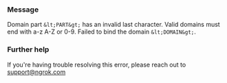 
### Message
Domain part `&lt;PART&gt;` has an invalid last character. Valid domains must end with a-z A-Z or 0-9. Failed to bind the domain `&lt;DOMAIN&gt;`.

### Further help
If you're having trouble resolving this error, please reach out to [support@ngrok.com](mailto:support@ngrok.com?subject=Help%20with%20ERR_NGROK_329)

